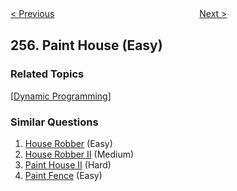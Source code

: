 <!--|This file generated by command(leetcode description); DO NOT EDIT.    |-->
<!--+----------------------------------------------------------------------+-->
<!--|@author    Openset <openset.wang@gmail.com>                           |-->
<!--|@link      https://github.com/openset                                 |-->
<!--|@home      https://github.com/openset/leetcode                        |-->
<!--+----------------------------------------------------------------------+-->

[< Previous](https://github.com/openset/leetcode/tree/master/problems/verify-preorder-sequence-in-binary-search-tree "Verify Preorder Sequence in Binary Search Tree")
　　　　　　　　　　　　　　　　
[Next >](https://github.com/openset/leetcode/tree/master/problems/binary-tree-paths "Binary Tree Paths")

## 256. Paint House (Easy)



### Related Topics
  [[Dynamic Programming](https://github.com/openset/leetcode/tree/master/tag/dynamic-programming/README.md)]

### Similar Questions
  1. [House Robber](https://github.com/openset/leetcode/tree/master/problems/house-robber) (Easy)
  1. [House Robber II](https://github.com/openset/leetcode/tree/master/problems/house-robber-ii) (Medium)
  1. [Paint House II](https://github.com/openset/leetcode/tree/master/problems/paint-house-ii) (Hard)
  1. [Paint Fence](https://github.com/openset/leetcode/tree/master/problems/paint-fence) (Easy)
